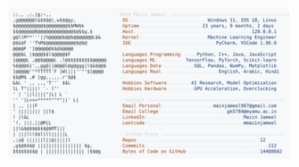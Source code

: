 <picture>
  <source srcset="https://raw.githubusercontent.com/mmazinjameel/mmazinjameel/main/dark_mode.svg?v=1754597556" media="(prefers-color-scheme: dark)">
  <img src="https://raw.githubusercontent.com/mmazinjameel/mmazinjameel/main/light_mode.svg?v=1754597556">
</picture>
